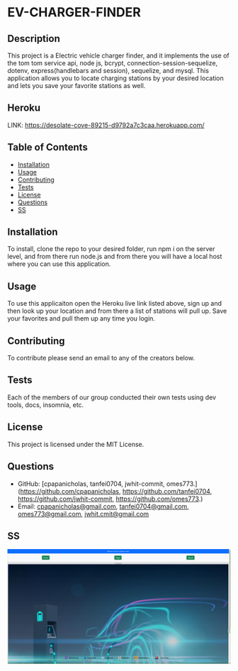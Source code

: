   # EV-CHARGER-FINDER 
  
  ## Description
  This project is a Electric vehicle charger finder, and it implements the use of the tom tom service api, node js, bcrypt, connection-session-sequelize, dotenv, express(handlebars and session), sequelize, and mysql.  This application allows you to locate charging stations by your desired location and lets you save your favorite stations as well.

  ## Heroku

  LINK: https://desolate-cove-89215-d9792a7c3caa.herokuapp.com/
  
  ## Table of Contents
  - [Installation](#installation)
  - [Usage](#usage)
  - [Contributing](#contributing)
  - [Tests](#tests)
  - [License](#license)
  - [Questions](#questions)
  - [SS](#ss)
  
  ## Installation
  To install, clone the repo to your desired folder, run npm i on the server level, and from there run node.js and from there you will have a local host where you can use this application.
  
  ## Usage
  To use this applicaiton open the Heroku live link listed above, sign up and then look up your location and from there a list of stations will pull up.  Save your favorites and pull them up any time you login.
  
  ## Contributing
  To contribute please send an email to any of the creators below.
  
  ## Tests
  Each of the members of our group conducted their own tests using dev tools, docs, insomnia, etc.
  
  ## License
  This project is licensed under the MIT License.
  
  ## Questions
  - GitHub: [cpapanicholas, tanfei0704, jwhit-commit, omes773.](https://github.com/cpapanicholas, https://github.com/tanfei0704, https://github.com/jwhit-commit, https://github.com/omes773.)
  - Email: cpapanicholas@gmail.com, tanfei0704@gmail.com, omes773@gmail.com, jwhit.cmit@gmail.com

  ## SS

  ![Alt text](image.png)